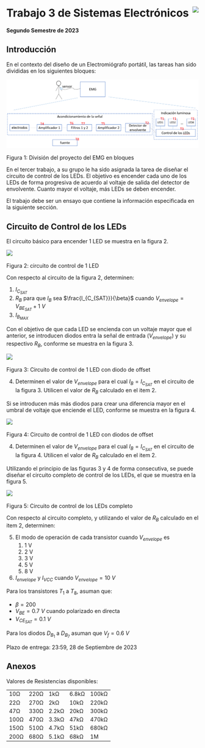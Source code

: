 # <img src="https://julianodb.github.io/SISTEMAS_ELECTRONICOS_PARA_INGENIERIA_BIOMEDICA/img/logo_fing.png?raw=true" align="right" height="45"> Trabajo 3 de Sistemas Electrónicos

#### Segundo Semestre de 2023

## Introducción

En el contexto del diseño de un Electromiógrafo portátil, las tareas han sido divididas en los siguientes bloques:

![TX_bloques](../img/TX_bloques.png)

Figura 1: División del proyecto del EMG en bloques

En el tercer trabajo, a su grupo le ha sido asignada la tarea de diseñar el circuito de control de los LEDs. El objetivo es encender cada uno de los LEDs de forma progresiva de acuerdo al voltaje de salida del detector de envolvente. Cuanto mayor el voltaje, más LEDs se deben encender.

El trabajo debe ser un ensayo que contiene la información especificada en la siguiente sección.

## Circuito de Control de los LEDs

El circuito básico para encender 1 LED se muestra en la figura 2.

<img src="https://julianodb.github.io/electronic_circuits_diagrams/led_control.png" width="200">

Figura 2: circuito de control de 1 LED

Con respecto al circuito de la figura 2, determinen: 
1. $I_{C_{SAT}}$ 
2. $R_B$ para que $I_B$ sea $\frac{I_{C_{SAT}}}{\beta}$ cuando $V_{envelope} = V_{BE_{SAT}} + 1\ V$
3. $I_{B_{MAX}}$

Con el objetivo de que cada LED se encienda con un voltaje mayor que el anterior, se introducen diodos entra la señal de entrada ($V_{envelope}$) y su respectivo $R_B$, conforme se muestra en la figura 3.

<img src="https://julianodb.github.io/electronic_circuits_diagrams/led_control_2.png" width="250">

Figura 3: Circuito de control de 1 LED con diodo de offset

4. Determinen el valor de $V_{envelope}$ para el cual $I_B = I_{C_{SAT}}$ en el circuito de la figura 3. Utilicen el valor de $R_B$ calculado en el item 2.

Si se introducen más más diodos para crear una diferencia mayor en el umbral de voltaje que enciende el LED, conforme se muestra en la figura 4.

<img src="https://julianodb.github.io/electronic_circuits_diagrams/led_control_4.png" width="400">

Figura 4: Circuito de control de 1 LED con diodos de offset

4. Determinen el valor de $V_{envelope}$ para el cual $I_B = I_{C_{SAT}}$ en el circuito de la figura 4. Utilicen el valor de $R_B$ calculado en el item 2.

Utilizando el principio de las figuras 3 y 4 de forma consecutiva, se puede diseñar el circuito completo de control de los LEDs, el que se muestra en la figura 5. 

<img src="https://julianodb.github.io/electronic_circuits_diagrams/eight_leds_plus_control.png" width="700">

Figura 5: Circuito de control de los LEDs completo

Con respecto al circuito completo, y utilizando el valor de $R_B$ calculado en el item 2, determinen:

5. El modo de operación de cada transistor cuando $V_{envelope}$ es
   1. 1 V
   1. 2 V
   1. 3 V
   1. 5 V
   1. 8 V
5. $I_{envelope}$ y $I_{VCC}$ cuando $V_{envelope} = 10\ V$

Para los transistores $T_1$ a $T_8$, asuman que:
- $\beta = 200$
- $V_{BE} = 0.7\ V$ cuando polarizado en directa
- $V_{CE_{SAT}} = 0.1\ V$

Para los diodos $D_{B_1}$ a $D_{B_7}$ asuman que $V_f = 0.6\ V$

Plazo de entrega: 23:59, 28 de Septiembre de 2023

## Anexos

Valores de Resistencias disponibles:

|   |  |        |       |  |
|------|------|-----------|------------|-------|
| 10Ω  | 220Ω | 1kΩ       | 6.8kΩ      | 100kΩ |
| 22Ω  | 270Ω | 2kΩ       | 10kΩ       | 220kΩ |
| 47Ω  | 330Ω | 2.2kΩ     | 20kΩ       | 300kΩ |
| 100Ω | 470Ω | 3.3kΩ     | 47kΩ       | 470kΩ |
| 150Ω | 510Ω | 4.7kΩ     | 51kΩ       | 680kΩ |
| 200Ω | 680Ω | 5.1kΩ     | 68kΩ       | 1M    |
